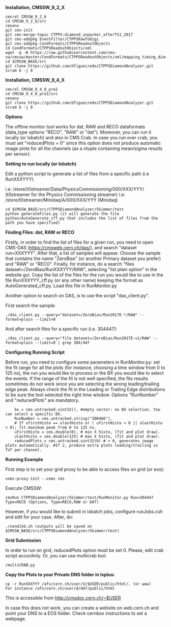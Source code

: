 <b>Installation, CMSSW_9_2_X</b>

```
cmsrel CMSSW_9_2_6
cd CMSSW_9_2_6/src
cmsenv
git cms-init
git cms-merge-topic CTPPS:diamond_unpacker_afterTS1_2017
git cms-addpkg EventFilter/CTPPSRawToDigi
git cms-addpkg CondFormats/CTPPSReadoutObjects
cd CondFormats/CTPPSReadoutObjects/xml
wget -q -N https://raw.githubusercontent.com/cms-sw/cmssw/master/CondFormats/CTPPSReadoutObjects/xml/mapping_timing_diamond_2017.xml
cd $CMSSW_BASE/src
git clone https://github.com/dfigueiredo/CTPPSDiamondAnalyzer.git
scram b -j 8
```


<b>Installation, CMSSW_9_4_X</b>

```
cmsrel CMSSW_9_4_0_pre2
cd CMSSW_9_4_0_pre2/src
cmsenv
git clone https://github.com/dfigueiredo/CTPPSDiamondAnalyzer.git
scram b -j 8
```

<b>Options</b>

The offline monitor tool works for dat, RAW and RECO dataformats (data_type options "RECO", "RAW" or "dat"). Moreover, you can run it locally (or lxbatch) and also in CMS Crab.
In case you run over crab, you must set "reducedPlots = 0" since this option does not produce automatic image plots for all the channels (as a ntuple containing mean/sigma results per sensor).

<b>Setting to run locally (or lxbatch)</b>

Edit a python script to generate a list of files from a specific path (i.e RunXXXYYY).

i.e: /store/t0streamer/Data/PhysicsCommissioning/000/XXX/YYY/ (t0streamer for the Physics Commissioning streamer)
i.e: /store/t0streamer/Minidaq/A/000/XXX/YYY (Minidaq)

```
cd $CMSSW_BASE/src/CTPPSDiamondAnalyzer/Skimmer/test
python generateFiles.py (it will generate the file python/AutoGenerate_cff.py that includes the list of files from the path you have specified)
```

<b>Finding Files: dat, RAW or RECO</b>

Firstly, in order to find the list of files for a given run, you need to open CMS-DAS (https://cmsweb.cern.ch/das/), and search "dataset run=XXXYYY". After that, a list of samples will appear. Choose the sample that contains the name "ZeroBias" (or another Primary dataset you prefer) and "RAW" or "RECO". Finally, for instance, do a search "files dataset=/ZeroBias/RunXXXYYY/RAW", selecting "list plain option" in the website gui. Copy the list of the files for the run you would like to use in the file RunXXXYYY_cff.py (or any other name) keeping the format as AutoGenerated_cff.py. Load this file in RunMonitor.py

Another option to search on DAS, is to use the script "das_client.py".

First search the sample:

```
./das_client.py --query="dataset=/ZeroBias/Run2017E-*/RAW" --format=plain --limit=0
```

And after search files for a specific run (i.e. 304447):

```
./das_client.py --query="file dataset=/ZeroBias/Run2017E-v1/RAW" --format=plain --limit=0 | grep 304/447
```

<b>Configuring Running Script</b>

Before run, you need to configure some parameters in RunMonitor.py: set the fit range for all the plots (for instance, choosing a time window from 0 to 125 ns), the run you would like to process or the BX you would like to select the events. If the range of the fit is not well specified, the fits results sometimes do not work since you are selecting the wrong leading/trailing edge peak. Always check the fit in the Leading or Trailing Edge distributions to be sure the tool selected the right time window. Options "RunNumber" and "reducedPlots" are mandatory.

```
    bx = cms.untracked.vint32(), #empty vector: no BX selection. You can select a specific BX.
    RunNumber = cms.untracked.string("300466"),
    # If ufirstHisto == ulastHisto or ( ufirstHisto < 0 || ulastHisto < 0); fit maximum peak from 0 to 125 ns.
    ufirstHisto = cms.double(0), # min X histo, (fit and plot draw). 
    ulastHisto = cms.double(125) # max X histo, (fit and plot draw).
    reducedPlots = cms.untracked.uint32(0) # > 0, generates image plots automatically. #If 2, produce extra plots leading/trailing vs ToT per channel.
```



<b>Running Example</b>

First step is to set your grid proxy to be able to access files on grid (or eos):

```
voms-proxy-init --voms cms
```

Execute CMSSW:

```
cmsRun CTPPSDiamondAnalyzer/Skimmer/test/RunMonitor.py Run=304447 Type=RECO (Options, Type=RECO,RAW or DAT)
```

However, if you would like to submit in lxbatch jobs, configure runJobs.csh and edit for your case. After, do:

```
./sendJob.sh (outputs will be saved on $CMSSW_BASE/src/CTPPSDiamondAnalyzer/Skimmer/test)
```

<b>Grid Submission</b>

In order to run on grid, reducedPlots option must be set 0. Please, edit crab script accordinly.
Or, you can use multicrab tool.

```
/multiCRAB.py
```

<b>Copy the Plots to your Private DNS folder in lxplus:</b>

```
cp -r RunXXXYYY /afs/cern.ch/user/U/$USER/public/html/. (or www)
For instance /afs/cern.ch/user/d/dmf/public/html
```

This is accessible from http://cmsdoc.cern.ch/~$USER

In case this does not work, you can create a website on web.cern.ch and point your DNS to a EOS folder. Check cernbox instructions to set a webpage.
